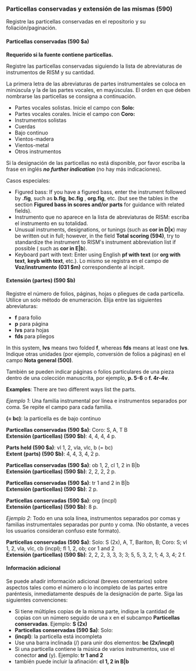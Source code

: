 ### Particellas conservadas y extensión de las mismas (590)

Registre las particellas conservadas en el repositorio y su foliación/paginación.

#### Particellas conservadas (590 $a)

**Requerido si la fuente contiene particellas.**

Registre las particellas conservadas siguiendo la lista de abreviaturas de instrumentos de RISM y su cantidad.

La primera letra de las abreviaturas de partes instrumentales se coloca en minúscula y la de las partes vocales, en mayúsculas. El orden en que deben nombrarse las particellas se consigna a continuación.

- Partes vocales solistas. Inicie el campo con **Solo:**
- Partes vocales corales. Inicie el campo con **Coro:**
- Instrumentos solistas
- Cuerdas
- Bajo continuo
- Vientos-madera
- Vientos-metal
- Otros instrumentos

Si la designación de las particellas no está disponible, por favor escriba la frase en inglés **_no further indication_** (no hay más indicaciones).

Casos especiales:

- Figured bass: If you have a figured bass, enter the instrument followed by **.fig**, such as **b.fig**, **bc.fig** , **org.fig**, etc. (but see the tables in the section **Figured bass in scores and/or parts** for guidance with related fields).
- Instrumento que no aparece en la lista de abreviaturas de RISM: escriba el instrumento en su totalidad.
- Unusual instruments, designations, or tunings (such as **cor in D|x**) may be written out in full; however, in the field **Total scoring (594)**, try to standardize the instrument to RISM's instrument abbreviation list if possible ( such as **cor in E|b**).
- Keyboard part with text: Enter using English **pf with text** (or **org with text**, **keyb with text**, etc.). Lo mismo se registra en el campo de **Voz/instrumento** **(031 $m)** correspondiente al íncipit.

#### Extensión (partes) (590 $b)

Registre el número de folios, páginas, hojas o pliegues de cada particella. Utilice un solo método de enumeración. Elija entre las siguientes abreviaturas:

- **f** para folio
- **p** para página
- **lvs** para hojas
- **fds** para pliegos

In this system, **lvs** means two folded **f**, whereas **fds** means at least one **lvs**. Indique otras unidades (por ejemplo, conversión de folios a páginas) en el campo **Nota general (500)**.

También se pueden indicar páginas o folios particulares de una pieza dentro de una colección manuscrita, por ejemplo, **p. 5-6** o **f. 4r-4v**.

**Examples**: There are two different ways list the parts.

*Ejemplo 1*: Una familia instrumental por línea e instrumentos separados por coma. Se repite el campo para cada familia.

**(= bc)**: la particella es de bajo continuo

**Particellas conservadas (590 $a)**: Coro: S, A, T B  
**Extensión (particellas) (590 $b)**: 4, 4, 4, 4 p.

**Parts held (590 $a)**: vl 1, 2, vla, vlc, b (= bc)  
**Extent (parts) (590 $b)**: 4, 4, 3, 4, 2 p.

**Particellas conservadas (590 $a)**: ob 1, 2, cl 1, 2 in B|b  
**Extensión (particellas) (590 $b)**: 2, 2, 2, 2 p.

**Particellas conservadas (590 $a)**: tr 1 and 2 in B|b  
**Extensión (particellas) (590 $b)**: 2 p.

**Particellas conservadas (590 $a)**: org (incpl)  
**Extensión (particellas) (590 $b)**: 8 p.

*Ejemplo 2*: Todo en una sola línea, instrumentos separados por comas y familias instrumentales separadas por punto y coma. (No obstante, a veces los usuarios consideran confuso este formato).

**Particellas conservadas (590 $a)**: Solo: S (2x), A, T, Bariton, B; Coro: S; vl 1, 2, vla, vlc, cb (incpl); fl 1, 2, ob; cor 1 and 2  
**Extensión (particellas) (590 $b)**: 2, 2, 2, 3, 3, 3; 3; 5, 5, 3, 2, 1; 4, 3, 4; 2 f.

#### Información adicional

Se puede añadir información adicional (breves comentarios) sobre aspectos tales como el número o lo incompleto de las partes entre paréntesis, inmediatamente después de la designación de parte. Siga las siguientes convenciones:

- Si tiene múltiples copias de la misma parte, indique la cantidad de copias con un número seguido de una x en el subcampo **Particellas conservadas**. Ejemplo: **S (2x)**
- **Particellas conservadas (590 $a)**: Solo:
- **(incpl)**: la particella está incompleta
- Use una barra inclinada (/) para unir dos elementos: **bc (2x/incpl)**
- Si una particella contiene la música de varios instrumentos, use el conector **and** (y). Ejemplo: **tr 1 and 2**
- también puede incluir la afinación: **cl 1, 2 in B|b**
